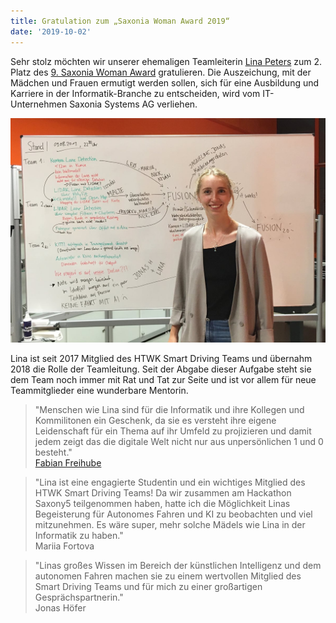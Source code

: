 ```yaml
---
title: Gratulation zum „Saxonia Woman Award 2019“
date: '2019-10-02'
---
```


Sehr stolz möchten wir unserer ehemaligen Teamleiterin [Lina Peters](https://leenahere.github.io) zum 2. Platz des [9. Saxonia Woman Award](https://www.sogehtsoftware.de/unternehmen/initiative/saxonia-woman-award/) gratulieren. Die Auszeichung, mit der Mädchen und Frauen ermutigt werden sollen, sich für eine Ausbildung und  Karriere in der Informatik-Branche zu entscheiden, wird vom IT-Unternehmen Saxonia Systems AG verliehen.

![Lina Peters](lina-peters.jpg)

Lina ist seit 2017 Mitglied des HTWK Smart Driving Teams und übernahm 2018 die Rolle der Teamleitung. Seit der Abgabe dieser Aufgabe steht sie dem Team noch immer mit Rat und Tat zur Seite und ist vor allem für neue Teammitglieder eine wunderbare Mentorin.

> "Menschen wie Lina sind für die Informatik und ihre Kollegen und Kommilitonen ein Geschenk, da sie es versteht ihre eigene Leidenschaft für ein Thema auf ihr Umfeld zu  projizieren und damit jedem zeigt das die digitale Welt nicht nur aus unpersönlichen 1 und 0 besteht."
<br>[Fabian Freihube](https://freihube.dev)

> "Lina ist eine engagierte Studentin und ein wichtiges Mitglied des HTWK Smart Driving Teams! Da wir zusammen am Hackathon Saxony5 teilgenommen haben, hatte ich die Möglichkeit Linas Begeisterung für Autonomes Fahren und KI zu beobachten und viel mitzunehmen. Es wäre super, mehr solche Mädels wie Lina in der Informatik zu haben."
<br>Mariia Fortova

> "Linas großes Wissen im Bereich der künstlichen Intelligenz und dem autonomen Fahren machen sie zu einem wertvollen Mitglied des Smart Driving Teams und für mich zu einer großartigen Gesprächspartnerin."
<br>Jonas Höfer
